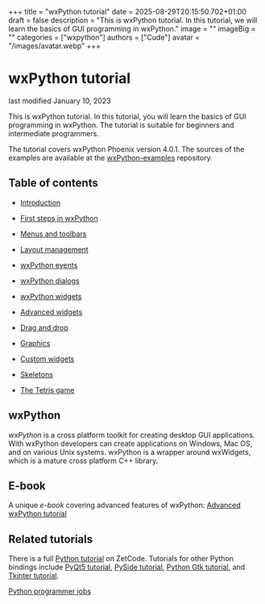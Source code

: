 +++
title = "wxPython tutorial"
date = 2025-08-29T20:15:50.702+01:00
draft = false
description = "This is wxPython tutorial. In this tutorial, we will learn the basics of GUI programming in wxPython."
image = ""
imageBig = ""
categories = ["wxpython"]
authors = ["Cude"]
avatar = "/images/avatar.webp"
+++

# wxPython tutorial

last modified January 10, 2023

This is wxPython tutorial. In this tutorial, you will learn the basics of
GUI programming in wxPython. The tutorial is suitable for beginners and 
intermediate programmers. 

The tutorial covers wxPython Phoenix version 4.0.1.
The sources of the examples are available at the 
[wxPython-examples](https://github.com/janbodnar/wxPython-examples) repository.    

## Table of contents

  - [Introduction](introduction/)

  - [First steps in wxPython](firststeps/)

  - [Menus and toolbars](menustoolbars/)

  - [Layout management](layout/)

  - [wxPython events](events/)

  - [wxPython dialogs](dialogs/)

  - [wxPython widgets](widgets/)

  - [Advanced widgets](advanced/)

  - [Drag and drop](draganddrop/)

  - [Graphics](gdi/)

  - [Custom widgets](customwidgets/)

  - [Skeletons](skeletons/)
  

  - [The Tetris game](thetetrisgame/)

## wxPython

*wxPython* is a cross platform toolkit for creating desktop GUI applications. 
With wxPython developers can create applications on Windows, Mac OS, and on various
Unix systems. wxPython is a wrapper around wxWidgets, which is a mature cross 
platform C++ library.

## E-book

A unique *e-book* covering advanced 
features of wxPython:
[Advanced wxPython tutorial](/ebooks/advancedwxpython/)

## Related tutorials

There is a full [Python tutorial](/lang/python/)
on ZetCode. Tutorials for other Python bindings include 
[PyQt5 tutorial](/gui/pyqt5/),
[PySide tutorial](/gui/pysidetutorial/),
[Python Gtk tutorial](/python/gtk/), and
[Tkinter tutorial](/tkinter/).

[Python programmer jobs](https://jooble.org/jobs-python-programmer)